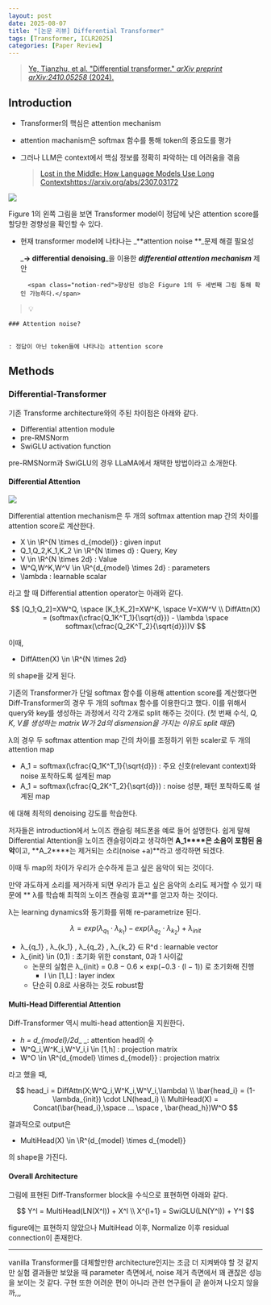 ```yaml
---
layout: post
date: 2025-08-07
title: "[논문 리뷰] Differential Transformer"
tags: [Transformer, ICLR2025]
categories: [Paper Review]
---
```


> [Ye, Tianzhu, et al. "Differential transformer." ](https://arxiv.org/abs/2410.05258)[_arXiv preprint arXiv:2410.05258_](https://arxiv.org/abs/2410.05258)[ (2024).](https://arxiv.org/abs/2410.05258)



## Introduction

- Transformer의 핵심은 attention mechanism
- attention machanism은 softmax 함수를 통해 token의 중요도를 평가
- 그러나 LLM은 context에서 핵심 정보를 정확히 파악하는 데 어려움을 겪음

	> [Lost in the Middle: How Language Models Use Long Contextshttps://arxiv.org/abs/2307.03172](https://arxiv.org/abs/2307.03172)


![](https://prod-files-secure.s3.us-west-2.amazonaws.com/542b861c-36a8-4051-84e5-8804b6728dba/9083ea56-691a-4752-ae26-47f403431ac8/image.png?X-Amz-Algorithm=AWS4-HMAC-SHA256&X-Amz-Content-Sha256=UNSIGNED-PAYLOAD&X-Amz-Credential=ASIAZI2LB4663C7LUKMY%2F20250906%2Fus-west-2%2Fs3%2Faws4_request&X-Amz-Date=20250906T050058Z&X-Amz-Expires=3600&X-Amz-Security-Token=IQoJb3JpZ2luX2VjEB0aCXVzLXdlc3QtMiJIMEYCIQDlG9QWFPvU6w4bPGpmPe13FahLHm4qfKMD67aGiyzH6gIhAO2cZGbLdsPgfSrR9RigADyHy5631AafNivMgewoOBbiKogECIX%2F%2F%2F%2F%2F%2F%2F%2F%2F%2FwEQABoMNjM3NDIzMTgzODA1IgzYdPfWgm9nLDhAYyEq3AMtYah6ZDJEr6eydacawfvJ359HeY1i%2FJTOR0Rb6yScX2crCWhxpzrWGpaX4528J8eg4jSPTAi%2BQnLCtpE%2BXEWIUv0Ub2VOHzAKnOyZSkPLI3ZaETy%2BxqO%2FVbJpMCXniH2DEzZTQv3pi7JkprHX46N50%2F2M15f8F%2BR6C3hAL0AFLXxVbT8yLWsa%2FZX%2BPOiNjenOtWVXhuRjunxaLhyU%2FwfrEkoB3v6fOX639BdsK9r7LAwg9b8Ojh14DURqjajwYAQw6J5HjFpvNEI4CaqfuTUlmH8WJ8E2vcgqGTWm7ARrGw%2Biol%2BSTehzqM7d3v1tgRs7a0N%2FlEUBW%2B49RE7mj5raK56jo2R9dv8UnLvU8Hu56iOqJ9UMC5u%2BIlpFMd%2FRZwnKGQ8480I5n3N%2BeOBftOioarPUKh8Hnc1gDJnzNPLHv2x%2BhBz3oe1HySx1Vu9MLVrF78JFmnoIRmGqtheA3NPTROS0NTrsRSS%2BcG0sCzCJlxmWMnBmRv5SGSSe75d0g0KcPznWnSC0m3OxlaNnPpab8svPmNJ64EFUufctWGdfWOekKEO0DWp0QemxK1YAQ03yZ83ldvKSmkC5B1qH1TTCOuo77dYheceI8%2FD885c9x2bqyX%2BNnkmHfEttvDC%2F7e7FBjqkATZ3C5C4iYKx%2FK%2BxgX6XbWgtA9dTCij0I%2FuMFujNuRsfvgGlPt1lcZ%2FlwQTTHkOYuUxlFV3NrDKLimHAkGgA2%2BMo9143Y2QCTBFU8lRRL47J%2Fk5Gu7DKVfvoKJtLsblcuZ4qcWT2M7srEB2zhVg8m0j7nE0TmH2z4yUHwO9t8kpQfIjFoGivw4GNUhBr3PjYGkWGrBc5b%2Fgkiro9XeLADa7lp7Bk&X-Amz-Signature=bb4b816201ff417a0dc6c2d75cb9f4ce167ca2113fd4e5b7f4dd83b48332db0d&X-Amz-SignedHeaders=host&x-amz-checksum-mode=ENABLED&x-id=GetObject)


Figure 1의 왼쪽 그림을 보면 Transformer model이 정답에 낮은 attention score를 할당한 경향성을 확인할 수 있다.

- 현재 transformer model에 나타나는 _**attention noise **_문제 해결 필요성

	_**→ differential denoising**_을 이용한 _**differential attention mechanism**_ 제안


		<span class="notion-red">향상된 성능은 Figure 1의 두 세번째 그림 통해 확인 가능하다.</span>


> 💡 


	### Attention noise?


	: 정답이 아닌 token들에 나타나는 attention score



## Methods



### Differential-Transformer


기존 Transforme architecture와의 주된 차이점은 아래와 같다.

- Differential attention module
- pre-RMSNorm
- SwiGLU activation function

pre-RMSNorm과 SwiGLU의 경우 LLaMA에서 채택한 방법이라고 소개한다.



#### Differential Attention


![](https://prod-files-secure.s3.us-west-2.amazonaws.com/542b861c-36a8-4051-84e5-8804b6728dba/116d70b2-1963-4810-9167-f4c7d8a06e8f/image.png?X-Amz-Algorithm=AWS4-HMAC-SHA256&X-Amz-Content-Sha256=UNSIGNED-PAYLOAD&X-Amz-Credential=ASIAZI2LB4663C7LUKMY%2F20250906%2Fus-west-2%2Fs3%2Faws4_request&X-Amz-Date=20250906T050058Z&X-Amz-Expires=3600&X-Amz-Security-Token=IQoJb3JpZ2luX2VjEB0aCXVzLXdlc3QtMiJIMEYCIQDlG9QWFPvU6w4bPGpmPe13FahLHm4qfKMD67aGiyzH6gIhAO2cZGbLdsPgfSrR9RigADyHy5631AafNivMgewoOBbiKogECIX%2F%2F%2F%2F%2F%2F%2F%2F%2F%2FwEQABoMNjM3NDIzMTgzODA1IgzYdPfWgm9nLDhAYyEq3AMtYah6ZDJEr6eydacawfvJ359HeY1i%2FJTOR0Rb6yScX2crCWhxpzrWGpaX4528J8eg4jSPTAi%2BQnLCtpE%2BXEWIUv0Ub2VOHzAKnOyZSkPLI3ZaETy%2BxqO%2FVbJpMCXniH2DEzZTQv3pi7JkprHX46N50%2F2M15f8F%2BR6C3hAL0AFLXxVbT8yLWsa%2FZX%2BPOiNjenOtWVXhuRjunxaLhyU%2FwfrEkoB3v6fOX639BdsK9r7LAwg9b8Ojh14DURqjajwYAQw6J5HjFpvNEI4CaqfuTUlmH8WJ8E2vcgqGTWm7ARrGw%2Biol%2BSTehzqM7d3v1tgRs7a0N%2FlEUBW%2B49RE7mj5raK56jo2R9dv8UnLvU8Hu56iOqJ9UMC5u%2BIlpFMd%2FRZwnKGQ8480I5n3N%2BeOBftOioarPUKh8Hnc1gDJnzNPLHv2x%2BhBz3oe1HySx1Vu9MLVrF78JFmnoIRmGqtheA3NPTROS0NTrsRSS%2BcG0sCzCJlxmWMnBmRv5SGSSe75d0g0KcPznWnSC0m3OxlaNnPpab8svPmNJ64EFUufctWGdfWOekKEO0DWp0QemxK1YAQ03yZ83ldvKSmkC5B1qH1TTCOuo77dYheceI8%2FD885c9x2bqyX%2BNnkmHfEttvDC%2F7e7FBjqkATZ3C5C4iYKx%2FK%2BxgX6XbWgtA9dTCij0I%2FuMFujNuRsfvgGlPt1lcZ%2FlwQTTHkOYuUxlFV3NrDKLimHAkGgA2%2BMo9143Y2QCTBFU8lRRL47J%2Fk5Gu7DKVfvoKJtLsblcuZ4qcWT2M7srEB2zhVg8m0j7nE0TmH2z4yUHwO9t8kpQfIjFoGivw4GNUhBr3PjYGkWGrBc5b%2Fgkiro9XeLADa7lp7Bk&X-Amz-Signature=8e6f337a8db9bb95732c1c2e607e097ef6a0a6e47c48200cb01adeda1b834479&X-Amz-SignedHeaders=host&x-amz-checksum-mode=ENABLED&x-id=GetObject)


Differential attention mechanism은 두 개의 softmax attention map 간의 차이를 attention score로 계산한다.

- X \in \R^{N \times d\_{model}} : given input
- Q\_1,Q\_2,K\_1,K\_2 \in \R^{N \times d} : Query, Key
- V \in \R^{N \times 2d} : Value
- W^Q,W^K,W^V \in \R^{d\_{model} \times 2d} : parameters
- \lambda : learnable scalar

라고 할 때 Differential attention operator는 아래와 같다.


$$
[Q_1;Q_2]=XW^Q, \space [K_1;K_2]=XW^K, \space V=XW^V \\
DiffAttn(X) = (softmax(\cfrac{Q_1K^T_1}{\sqrt{d}}) - \lambda \space softmax(\cfrac{Q_2K^T_2}{\sqrt{d}}))V
$$


이때,

- DiffAtten(X) \in \R^{N \times 2d}

의 shape을 갖게 된다.


기존의 Transformer가 단일 softmax 함수를 이용해 attention score를 계산했다면 Diff-Transformer의 경우 두 개의 softmax 함수를 이용한다고 했다. 이를 위해서 query와 key를 생성하는 과정에서 각각 2개로 split 해주는 것이다. <span class="notion-red">(첫 번째 수식, </span><span class="notion-red">_Q, K, V를 생성하는 matrix W가 2d의 dismension을 가지는 이유도 split 때문_</span><span class="notion-red">)</span>


 λ의 경우 두 softmax attention map 간의 차이를 조정하기 위한 scaler로 두 개의 attention map

- A\_1 = softmax(\cfrac{Q\_1K^T\_1}{\sqrt{d}}) : 주요 신호(relevant context)와 noise 포착하도록 설계된 map
- A\_1 = softmax(\cfrac{Q\_2K^T\_2}{\sqrt{d}}) : noise 성분, 패턴 포착하도록 설계된 map 

에 대해 최적의 denoising 강도를 학습한다.


저자들은 introduction에서 노이즈 캔슬링 헤드폰을 예로 들어 설명한다. 쉽게 말해 Differential Attention을 노이즈 캔슬링이라고 생각하면 **A\_1****은 소음이 포함된 음악**이고, **A\_2****는 제거되는 소리(noise +a)**라고 생각하면 되겠다. 


이때 두 map의 차이가 우리가 순수하게 듣고 싶은 음악이 되는 것이다. 


만약 과도하게 소리를 제거하게 되면 우리가 듣고 싶은 음악의 소리도 제거할 수 있기 때문에 ** λ를 학습해 최적의 노이즈 캔슬링 효과**를 얻고자 하는 것이다.


λ는 learning dynamics와 동기화를 위해 re-parametrize 된다.


$$
\lambda = exp(\lambda_{q_1} \cdot \lambda_{k_1}) - exp(\lambda_{q_2} \cdot \lambda_{k_2}) + \lambda_{init}
$$

- λ\_{q\_1} , λ\_{k\_1} , λ\_{q\_2} , λ\_{k\_2} ∈ R^d : learnable vector
- λ\_{init} \in (0,1) : 초기화 위한 constant, 0과 1 사이값
	- 논문의 실험은 λ\_{init} = 0.8 − 0.6 × exp(−0.3 · (l − 1)) 로 초기화해 진행
		- l \in [1,L] : layer index
	- 단순히 0.8로 사용하는 것도 robust함


#### **Multi-Head Differential Attention**


Diff-Transformer 역시 multi-head attention을 지원한다.

- _h = d\_{model}/2d__ _: attention head의 수
- W^Q\_i,W^K\_i,W^V\_i,i \in [1,h] : projection matrix
- W^O \in \R^{d\_{model} \times d\_{model}} : projection matrix

라고 했을 때,


$$
head_i = DiffAttn(X;W^Q_i,W^K_i,W^V_i,\lambda) \\
\bar{head_i} = (1-\lambda_{init}) \cdot LN(head_i) \\
MultiHead(X) = Concat(\bar{head_i},\space ... \space , \bar{head_h})W^O
$$


결과적으로 output은

- MultiHead(X) \in \R^{d\_{model} \times d\_{model}}

의 shape을 가진다.



#### Overall Architecture


그림에 표현된 Diff-Transformer block을 수식으로 표현하면 아래와 같다.


$$
Y^l = MultiHead(LN(X^l)) + X^l \\
X^{l+1} = SwiGLU(LN(Y^l)) + Y^l
$$


figure에는 표현하지 않았으나 MultiHead 이후, Normalize 이후 residual connection이 존재한다.


---


vanilla Transformer를 대체할만한 architecture인지는 조금 더 지켜봐야 할 것 같지만 실험 결과들만 보았을 때 parameter 측면에서, noise 제거 측면에서 꽤 괜찮은 성능을 보이는 것 같다. 구현 또한 어려운 편이 아니라 관련 연구들이 곧 쏟아져 나오지 않을까,,,

